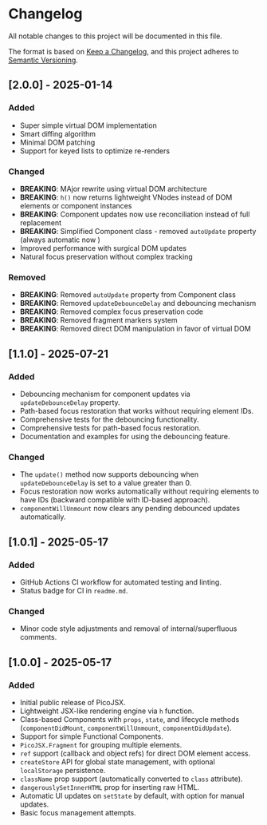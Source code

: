 # Changelog

All notable changes to this project will be documented in this file.

The format is based on [Keep a Changelog](https://keepachangelog.com/en/1.0.0/),
and this project adheres to [Semantic Versioning](https://semver.org/spec/v2.0.0.html).

## [2.0.0] - 2025-01-14
### Added
- Super simple virtual DOM implementation
- Smart diffing algorithm
- Minimal DOM patching
- Support for keyed lists to optimize re-renders

### Changed
- **BREAKING**: MAjor rewrite using virtual DOM architecture
- **BREAKING**: `h()` now returns lightweight VNodes instead of DOM elements or component instances
- **BREAKING**: Component updates now use reconciliation instead of full replacement
- **BREAKING**: Simplified Component class - removed `autoUpdate` property (always automatic now )
- Improved performance with surgical DOM updates
- Natural focus preservation without complex tracking

### Removed
- **BREAKING**: Removed `autoUpdate` property from Component class
- **BREAKING**: Removed `updateDebounceDelay` and debouncing mechanism
- **BREAKING**: Removed complex focus preservation code
- **BREAKING**: Removed fragment markers system
- **BREAKING**: Removed direct DOM manipulation in favor of virtual DOM

## [1.1.0] - 2025-07-21
### Added
- Debouncing mechanism for component updates via `updateDebounceDelay` property.
- Path-based focus restoration that works without requiring element IDs.
- Comprehensive tests for the debouncing functionality.
- Comprehensive tests for path-based focus restoration.
- Documentation and examples for using the debouncing feature.

### Changed
- The `update()` method now supports debouncing when `updateDebounceDelay` is set to a value greater than 0.
- Focus restoration now works automatically without requiring elements to have IDs (backward compatible with ID-based approach).
- `componentWillUnmount` now clears any pending debounced updates automatically.

## [1.0.1] - 2025-05-17
### Added
- GitHub Actions CI workflow for automated testing and linting.
- Status badge for CI in `readme.md`.

### Changed
- Minor code style adjustments and removal of internal/superfluous comments.

## [1.0.0] - 2025-05-17
### Added
- Initial public release of PicoJSX.
- Lightweight JSX-like rendering engine via `h` function.
- Class-based Components with `props`, `state`, and lifecycle methods (`componentDidMount`, `componentWillUnmount`, `componentDidUpdate`).
- Support for simple Functional Components.
- `PicoJSX.Fragment` for grouping multiple elements.
- `ref` support (callback and object refs) for direct DOM element access.
- `createStore` API for global state management, with optional `localStorage` persistence.
- `className` prop support (automatically converted to `class` attribute).
- `dangerouslySetInnerHTML` prop for inserting raw HTML.
- Automatic UI updates on `setState` by default, with option for manual updates.
- Basic focus management attempts.
